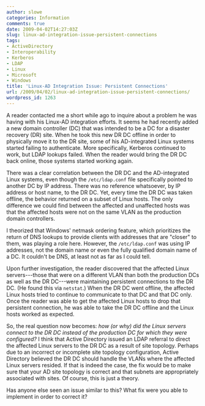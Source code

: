```yaml
---
author: slowe
categories: Information
comments: true
date: 2009-04-02T14:27:03Z
slug: linux-ad-integration-issue-persistent-connections
tags:
- ActiveDirectory
- Interoperability
- Kerberos
- LDAP
- Linux
- Microsoft
- Windows
title: 'Linux-AD Integration Issue: Persistent Connections'
url: /2009/04/02/linux-ad-integration-issue-persistent-connections/
wordpress_id: 1263
---
```


A reader contacted me a short while ago to inquire about a problem he was having with his Linux-AD integration efforts. It seems he had recently added a new domain controller (DC) that was intended to be a DC for a disaster recovery (DR) site. When he took this new DR DC offline in order to physically move it to the DR site, some of his AD-integrated Linux systems started failing to authenticate. More specifically, Kerberos continued to work, but LDAP lookups failed. When the reader would bring the DR DC back online, those systems started working again.

There was a clear correlation between the DR DC and the AD-integrated Linux systems, even though the `/etc/ldap.conf` file specifically pointed to another DC by IP address. There was no reference whatsoever, by IP address or host name, to the DR DC. Yet, every time the DR DC was taken offline, the behavior returned on a subset of Linux hosts. The only difference we could find between the affected and unaffected hosts was that the affected hosts were not on the same VLAN as the production domain controllers.

I theorized that Windows' netmask ordering feature, which prioritizes the return of DNS lookups to provide clients with addresses that are "closer" to them, was playing a role here. However, the `/etc/ldap.conf` was using IP addresses, not the domain name or even the fully qualified domain name of a DC. It couldn't be DNS, at least not as far as I could tell.

Upon further investigation, the reader discovered that the affected Linux servers---those that were on a different VLAN than both the production DCs as well as the DR DC---were maintaining persistent connections to the DR DC. (He found this via `netstat`.) When the DR DC went offline, the affected Linux hosts tried to continue to communicate to that DC and that DC only. Once the reader was able to get the affected Linux hosts to drop that persistent connection, he was able to take the DR DC offline and the Linux hosts worked as expected.

So, the real question now becomes: _how (or why) did the Linux servers connect to the DR DC instead of the production DC for which they were configured?_ I think that Active Directory issued an LDAP referral to direct the affected Linux servers to the DR DC as a result of site topology. Perhaps due to an incorrect or incomplete site topology configuration, Active Directory believed the DR DC should handle the VLANs where the affected Linux servers resided. If that is indeed the case, the fix would be to make sure that your AD site topology is correct and that subnets are appropriately associated with sites. Of course, this is just a theory.

Has anyone else seen an issue similar to this? What fix were you able to implement in order to correct it?
